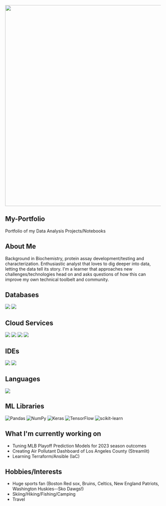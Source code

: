 <img src="https://github.com/leinasj/My-Portfolio/assets/30936021/da9dde76-8d38-4c06-80cd-c543c6ddd1f0" width="650">

## My-Portfolio
Portfolio of my Data Analysis Projects/Notebooks

## About Me
Background in Biochemistry, protein assay development/testing and characterization. Enthusiastic analyst that loves to dig deeper into data, letting the data tell its story. I'm a learner that approaches new challenges/technologies head on and asks questions of how this can improve my own technical toolbelt and community.

## Databases
![](https://img.shields.io/badge/mysql-%2300f.svg?style=for-the-badge&logo=mysql&logoColor=white)
![](https://img.shields.io/badge/sqlite-%2307405e.svg?style=for-the-badge&logo=sqlite&logoColor=white)
## Cloud Services
![](https://img.shields.io/badge/AWS-%23FF9900.svg?style=for-the-badge&logo=amazon-aws&logoColor=white)
![](https://img.shields.io/badge/azure-%230072C6.svg?style=for-the-badge&logo=microsoftazure&logoColor=white)
![](https://img.shields.io/badge/GoogleCloud-%234285F4.svg?style=for-the-badge&logo=google-cloud&logoColor=white)
![](https://img.shields.io/badge/Oracle-F80000?style=for-the-badge&logo=oracle&logoColor=white)
## IDEs
![](https://img.shields.io/badge/jupyter-%23FA0F00.svg?style=for-the-badge&logo=jupyter&logoColor=white)
![](https://img.shields.io/badge/Visual%20Studio%20Code-0078d7.svg?style=for-the-badge&logo=visual-studio-code&logoColor=white)
## Languages
![](https://img.shields.io/badge/python-3670A0?style=for-the-badge&logo=python&logoColor=ffdd54)

## ML Libraries
![Pandas](https://img.shields.io/badge/pandas-%23150458.svg?style=for-the-badge&logo=pandas&logoColor=white)
![NumPy](https://img.shields.io/badge/numpy-%23013243.svg?style=for-the-badge&logo=numpy&logoColor=white)
![Keras](https://img.shields.io/badge/Keras-%23D00000.svg?style=for-the-badge&logo=Keras&logoColor=white)
![TensorFlow](https://img.shields.io/badge/TensorFlow-%23FF6F00.svg?style=for-the-badge&logo=TensorFlow&logoColor=white)
![scikit-learn](https://img.shields.io/badge/scikit--learn-%23F7931E.svg?style=for-the-badge&logo=scikit-learn&logoColor=white)

## What I'm currently working on
- Tuning MLB Playoff Prediction Models for 2023 season outcomes
- Creating Air Pollutant Dashboard of Los Angeles County (Streamlit)
- Learning Terraform/Ansible (IaC)

## Hobbies/Interests
- Huge sports fan (Boston Red sox, Bruins, Celtics, New England Patriots, Washington Huskies--Sko Dawgs!) 
- Skiing/Hiking/Fishing/Camping
- Travel
